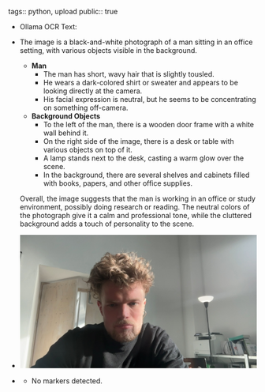 tags:: python, upload
public:: true

- Ollama OCR Text:
- The image is a black-and-white photograph of a man sitting in an office setting, with various objects visible in the background.
  
  *   **Man**
      *   The man has short, wavy hair that is slightly tousled.
      *   He wears a dark-colored shirt or sweater and appears to be looking directly at the camera.
      *   His facial expression is neutral, but he seems to be concentrating on something off-camera.
  *   **Background Objects**
      *   To the left of the man, there is a wooden door frame with a white wall behind it.
      *   On the right side of the image, there is a desk or table with various objects on top of it.
      *   A lamp stands next to the desk, casting a warm glow over the scene.
      *   In the background, there are several shelves and cabinets filled with books, papers, and other office supplies.
  
  Overall, the image suggests that the man is working in an office or study environment, possibly doing research or reading. The neutral colors of the photograph give it a calm and professional tone, while the cluttered background adds a touch of personality to the scene.
- ![f'./assets/scans/2025-02-17_14-34-19-317017.jpg'](./assets/scans/2025-02-17_14-34-19-317017.jpg)
- - No markers detected.